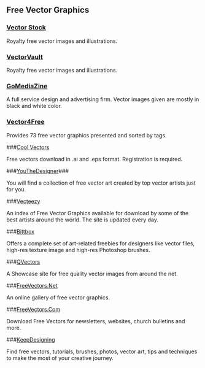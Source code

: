## Free Vector Graphics ##


### [Vector Stock](http://www.vectorstock.com) ###

Royalty free vector images and illustrations.


### [VectorVault](http://www.vectorvault.com) ###

Royalty free vector images and illustrations.




### [GoMediaZine](http://www.gomediazine.com/category/freebies) ###

A full service design and advertising firm. Vector images given are mostly in black and white color.



### [Vector4Free](http://vector4free.com) ###

Provides 73 free vector graphics presented and sorted by tags.



###[Cool Vectors](http://coolvectors.com)

Free vectors download in .ai and .eps format. Registration is required.



###[YouTheDesigner](http://www.youthedesigner.com/free-vector-graphics)###

You will find a collection of free vector art created by top vector artists just for you.




###[Vecteezy](http://www.vecteezy.com/)

An index of Free Vector Graphics available for download by some of the best artists around the world. The site is updated every day.





###[Bittbox](http://www.bittbox.com/category/freebies/)

Offers a complete set of art-related freebies for designers like vector files, high-res texture image and high-res Photoshop brushes.





###[QVectors](http://qvectors.com/)

A Showcase site for free quality vector images from around the net.



###[FreeVectors.Net](http://freevectors.net/)

An online gallery of free vector graphics.



###[FreeVectors.Com](http://www.freevectors.com/)

Download Free Vectors for newsletters, websites, church bulletins and more.



###[KeepDesigning](http://www.keepdesigning.com/)


Find free vectors, tutorials, brushes, photos, vector art, tips and techniques to make the most of your creative journey.
